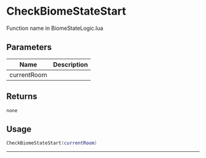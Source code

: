 # CheckBiomeStateStart

Function name in BiomeStateLogic.lua

## Parameters

| Name        | Description |
| ----------- | ----------- |
| currentRoom |             |

## Returns

`none`

## Usage

```lua
CheckBiomeStateStart(currentRoom)
```

---
